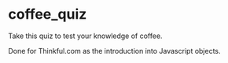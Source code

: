 # coffee_quiz

Take this quiz to test your knowledge of coffee.

Done for Thinkful.com as the introduction into Javascript objects.
